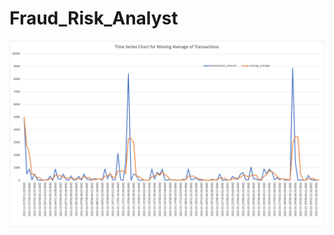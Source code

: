 # Fraud_Risk_Analyst

![Time_Series_Schema](https://github.com/Naarestan/Fraud_Risk_Analyst/blob/main/Chart.png)
